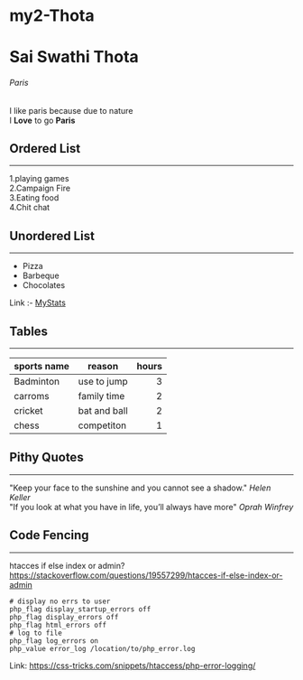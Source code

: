 # my2-Thota
# Sai Swathi Thota
###### Paris
I like paris because due to nature <br>
I **Love** to go **Paris**

## Ordered List
---
1.playing games<br>
2.Campaign Fire<br>
3.Eating food<br>
4.Chit chat<br>

## Unordered List
---
* Pizza
* Barbeque
* Chocolates

Link :- [MyStats](MyStats.md)

## Tables
---
|sports name | reason      |hours|
| -----------| ------------ |-----:|
| Badminton  |  use to jump |3|
| carroms   | family time   |2|
| cricket   | bat and ball  |2|
| chess     | competiton    |1|

## Pithy Quotes
---
"Keep your face to the sunshine and you cannot see a shadow." *Helen Keller*<br>
"If you look at what you have in life, you’ll always have more" *Oprah Winfrey*
## Code Fencing
---
htacces if else index or admin?<https://stackoverflow.com/questions/19557299/htacces-if-else-index-or-admin>
```
# display no errs to user
php_flag display_startup_errors off
php_flag display_errors off
php_flag html_errors off
# log to file
php_flag log_errors on
php_value error_log /location/to/php_error.log
```
Link: <https://css-tricks.com/snippets/htaccess/php-error-logging/>

    
